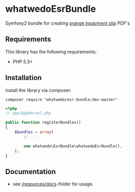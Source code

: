 # whatwedoEsrBundle

Symfony2 bundle for creating [orange inpayment slip](https://www.postfinance.ch/en/biz/prod/pay/debsolution/inpayref/offer.html) PDF's

## Requirements

This library has the following requirements:

- PHP 5.3+

## Installation

install the library via composer:

```
composer require "whatwedo/esr-bundle:dev-master"
```

```php
<?php
// app/AppKernel.php

public function registerBundles()
{
    $bundles = array(
        // ...

        new whatwedo\EsrBundle\whatwedoEsrBundle(),
    );
}
```

## Documentation

* see [/resources/docs](resources/docs/index.md)-folder for usage.
